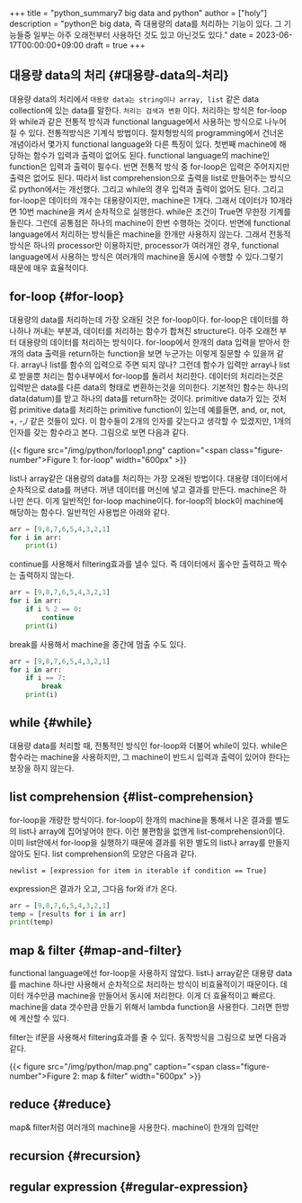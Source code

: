 +++
title = "python_summary7 big data and python"
author = ["holy"]
description = "python은 big data, 즉 대용량의 data를 처리하는 기능이 있다. 그 기능들중 일부는 아주 오래전부터 사용하던 것도 있고 아닌것도 있다."
date = 2023-06-17T00:00:00+09:00
draft = true
+++

## 대용량 data의 처리 {#대용량-data의-처리}

대용량 data의 처리에서 `대용량 data는 string이나 array, list` 같은
data collection에 있는 data를 말한다. `처리는 검색과 변환`
이다. 처리하는 방식은 for-loop와 while과 같은 전통적 방식과 functional
language에서 사용하는 방식으로 나누어 질 수 있다. 전통적방식은 기계식
방법이다. 절차형방식의 programming에서 건너온 개념이라서 몇가지
functional language와 다른 특징이 있다. 첫번째 machine에 해당하는
함수가 입력과 출력이 없어도 된다. functional language의 machine인
function은 입력과 출력이 필수다. 반면 전통적 방식 중 for-loop은 입력은
주어지지만 출력은 없어도 된다. 따라서 list comprehension으로 출력을
list로 만들어주는 방식으로 python에서는 개선했다. 그리고 while의 경우
입력과 출력이 없어도 된다. 그리고 for-loop은 데이터의 개수는
대용량이지만, machine은 1개다. 그래서 데이터가 10개라면 10번 machine을
켜서 순차적으로 실행한다. while은 조건이 True면 무한정 기계를
돌린다. 그런데 공통점은 하나의 machine이 한번 수행하는 것이다. 반면에
functional language에서 처리하는 방식들은 machine을 한개만 사용하지
않는다. 그래서 전동적 방식은 하나의 processor만 이용하지만,
processor가 여러개인 경우, functional language에서 사용하는 방식은
여러개의 machine을 동시에 수행할 수 있다.그렇기 때문에 매우
효율적이다.


## for-loop {#for-loop}

대용량의 data를 처리하는데 가장 오래된 것은 for-loop이다. for-loop은
데이터를 하나하나 꺼내는 부분과, 데이터를 처리하는 함수가 합쳐진
structure다. 아주 오래전 부터 대용량의 데이터를 처리하는
방식이다. for-loop에서 한개의 data 입력을 받아서 한개의 data 출력을
return하는 function을 보면 누군가는 이렇게 질문할 수 있을꺼
같다. array나 list를 함수의 입력으로 주면 되지 않나? 그런데 함수가
입력만 array나 list로 받을뿐 처리는 함수내부에서 for-loop를 돌려서
처리한다. 데이터의 처리라는것은 입력받은 data를 다른 data의 형태로
변환하는것을 의미한다. 기본적인 함수는 하나의 data(datum)를 받고
하나의 data를 return하는 것이다. primitive data가 있는 것처럼
primitive data를 처리하는 primitive function이 있는데 예를들면, and,
or, not, +, -,/ 같은 것들이 있다. 이 함수들이 2개의 인자를 갖는다고
생각할 수 있겠지만, 1개의 인자를 갖는 함수라고 본다. 그림으로 보면
다음과 같다.

<a id="figure--for-loop"></a>

{{< figure src="/img/python/forloop1.png" caption="<span class=\"figure-number\">Figure 1: </span>for-loop" width="600px" >}}

list나 array같은 대용량의 data를 처리하는 가장 오래된 방법이다. 대용량
데이터에서 순차적으로 data를 꺼낸다. 꺼낸 데이터를 머신에 넣고 결과를
만든다. machine은 하나만 쓴다. 이게 일반적인 for-loop
machine이다. for-loop의 block이 machine에 해당하는 함수다. 일반적인
사용법은 아래와 같다.

```python
arr = [9,8,7,6,5,4,3,2,1]
for i in arr:
    print(i)

```

continue를 사용해서 filtering효과를 낼수 있다. 즉 데이터에서 홀수만
출력하고 짝수는 출력하지 않는다.

```python
arr = [9,8,7,6,5,4,3,2,1]
for i in arr:
    if i % 2 == 0:
        continue
    print(i)
```

break를 사용해서 machine을 중간에 멈출 수도 있다.

```python
arr = [9,8,7,6,5,4,3,2,1]
for i in arr:
    if i == 7:
        break
    print(i)
```


## while {#while}

대용량 data를 처리할 때, 전통적인 방식인 for-loop와 더불어 while이
있다. while은 함수라는 machine을 사용하지만, 그 machine이 반드시
입력과 출력이 있어야 한다는 보장을 하지 않는다.


## list comprehension {#list-comprehension}

for-loop을 개량한 방식이다. for-loop이 한개의 machine을 통해서 나온
결과를 별도의 list나 array에 집어넣어야 한다. 이런 불편함을 없앤게
list-comprehension이다. 이미 list안에서 for-loop을 실행하기 때문에
결과를 위한 별도의 list나 array를 만들지 않아도 된다. list
comprehension의 모양은 다음과 같다.

```text
newlist = [expression for item in iterable if condition == True]
```

expression은 결과가 오고, 그다음 for와 if가 온다.

```python
arr = [9,8,7,6,5,4,3,2,1]
temp = [results for i in arr]
print(temp)
```


## map &amp; filter {#map-and-filter}

functional language에선 for-loop을 사용하지 않았다. list나 array같은
대용량 data를 machine 하나만 사용해서 순차적으로 처리하는 방식이
비효율적이기 때문이다. 데이터 개수만큼 machine을 만들어서 동시에
처리한다. 이게 더 효율적이고 빠르다. machine을 data 갯수만큼 만들기
위해서 lambda function을 사용한다. 그러면 한방에 계산할 수 있다.

filter는 if문을 사용해서
filtering효과를 줄 수 있다. 동작방식을 그림으로 보면 다음과 같다.

<a id="figure--map & filter"></a>

{{< figure src="/img/python/map.png" caption="<span class=\"figure-number\">Figure 2: </span>map &amp; filter" width="600px" >}}


## reduce {#reduce}

map&amp; filter처럼 여러개의 machine을 사용한다. machine이 한개의 입력만


## recursion {#recursion}


## regular expression {#regular-expression}
